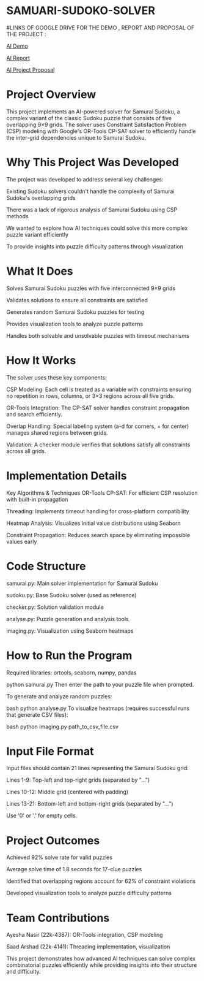# SAMUARI-SUDOKO-SOLVER


#LINKS OF GOOGLE DRIVE FOR THE DEMO , REPORT AND PROPOSAL OF THE PROJECT :

[AI Demo](https://drive.google.com/file/d/1AOOnAwsXBZhKfHmLX2GiFxpx1E-I8Gi7/view?usp=drive_link)



[AI Report ](https://docs.google.com/document/d/1cmCErP-glEZZZpm3p6dVQJK72Dq7qpcu/edit?usp=sharing&ouid=111427032532477399145&rtpof=true&sd=true)


[AI Project Proposal](https://docs.google.com/document/d/1xPrirZTzq3olpq1LbbAXajiIfRaATitF/edit?usp=drive_link&ouid=111427032532477399145&rtpof=true&sd=true)


# Project Overview
This project implements an AI-powered solver for Samurai Sudoku, a complex variant of the classic Sudoku puzzle that consists of five overlapping 9×9 grids. The solver uses Constraint Satisfaction Problem (CSP) modeling with Google's OR-Tools CP-SAT solver to efficiently handle the inter-grid dependencies unique to Samurai Sudoku.

# Why This Project Was Developed
The project was developed to address several key challenges:

Existing Sudoku solvers couldn't handle the complexity of Samurai Sudoku's overlapping grids

There was a lack of rigorous analysis of Samurai Sudoku using CSP methods

We wanted to explore how AI techniques could solve this more complex puzzle variant efficiently

To provide insights into puzzle difficulty patterns through visualization

# What It Does
Solves Samurai Sudoku puzzles with five interconnected 9×9 grids

Validates solutions to ensure all constraints are satisfied

Generates random Samurai Sudoku puzzles for testing

Provides visualization tools to analyze puzzle patterns

Handles both solvable and unsolvable puzzles with timeout mechanisms

# How It Works
The solver uses these key components:

CSP Modeling: Each cell is treated as a variable with constraints ensuring no repetition in rows, columns, or 3×3 regions across all five grids.

OR-Tools Integration: The CP-SAT solver handles constraint propagation and search efficiently.

Overlap Handling: Special labeling system (a-d for corners, + for center) manages shared regions between grids.

Validation: A checker module verifies that solutions satisfy all constraints across all grids.

# Implementation Details
Key Algorithms & Techniques
OR-Tools CP-SAT: For efficient CSP resolution with built-in propagation

Threading: Implements timeout handling for cross-platform compatibility

Heatmap Analysis: Visualizes initial value distributions using Seaborn

Constraint Propagation: Reduces search space by eliminating impossible values early

# Code Structure
samurai.py: Main solver implementation for Samurai Sudoku

sudoku.py: Base Sudoku solver (used as reference)

checker.py: Solution validation module

analyse.py: Puzzle generation and analysis tools

imaging.py: Visualization using Seaborn heatmaps

# How to Run the Program


Required libraries: ortools, seaborn, numpy, pandas

python samurai.py
Then enter the path to your puzzle file when prompted.

To generate and analyze random puzzles:

bash
python analyse.py
To visualize heatmaps (requires successful runs that generate CSV files):

bash
python imaging.py path_to_csv_file.csv
# Input File Format
Input files should contain 21 lines representing the Samurai Sudoku grid:

Lines 1-9: Top-left and top-right grids (separated by "...")

Lines 10-12: Middle grid (centered with padding)

Lines 13-21: Bottom-left and bottom-right grids (separated by "...")

Use '0' or '.' for empty cells.

# Project Outcomes
Achieved 92% solve rate for valid puzzles

Average solve time of 1.8 seconds for 17-clue puzzles

Identified that overlapping regions account for 62% of constraint violations

Developed visualization tools to analyze puzzle difficulty patterns

# Team Contributions
Ayesha Nasir (22k-4387): OR-Tools integration, CSP modeling

Saad Arshad (22k-4141): Threading implementation, visualization

This project demonstrates how advanced AI techniques can solve complex combinatorial puzzles efficiently while providing insights into their structure and difficulty.
